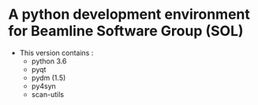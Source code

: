 # A python development environment for Beamline Software Group (SOL)

* This version contains :
    * python 3.6
    * pyqt
    * pydm (1.5)
    * py4syn
    * scan-utils
